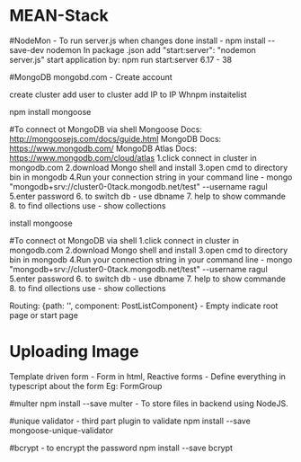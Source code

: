 # MEAN-Stack

#NodeMon - To run server.js when changes done
install -  npm install --save-dev nodemon
In package .json  add  "start:server": "nodemon server.js"
start application by: npm run start:server
6.17 - 38


#MongoDB
mongobd.com - Create account
<!-- ramachand -->
create cluster 
add user to cluster
add IP to IP Whnpm instaitelist 

npm install mongoose

#To connect ot MongoDB via shell
Mongoose Docs: http://mongoosejs.com/docs/guide.html
MongoDB Docs: https://www.mongodb.com/
MongoDB Atlas Docs: https://www.mongodb.com/cloud/atlas
1.click connect in cluster in mongodb.com
2.download Mongo shell and install
3.open cmd to directory bin in mongodb
4.Run your connection string in your command line - mongo "mongodb+srv://cluster0-0tack.mongodb.net/test"  --username ragul
5.enter password
6. to switch db - use dbname
7. help to show commande
8. to find ollections use - show collections


install mongoose

#To connect ot MongoDB via shell
1.click connect in cluster in mongodb.com
2.download Mongo shell and install
3.open cmd to directory bin in mongodb
4.Run your connection string in your command line - mongo "mongodb+srv://cluster0-0tack.mongodb.net/test"  --username ragul
5.enter password
6. to switch db - use dbname
7. help to show commande
8. to find ollections use - show collections


Routing:
  {path: '', component: PostListComponent} - Empty indicate root page or start page

# Uploading Image
  Template driven form - Form in html,
  Reactive forms - Define everything in typescript about the form Eg: FormGroup


  #multer
  npm install --save multer - To store files in backend using NodeJS.
 
 #unique validator - third part plugin to validate
 npm install --save mongoose-unique-validator


#bcrypt - to encrypt the password
npm install --save bcrypt


